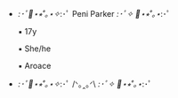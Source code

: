 


- *:･ﾟ🎸⋆⭒˚｡⋆✧*:･ﾟ Peni Parker *:･ﾟ✧ 🎸⋆⭒˚｡⋆*:･ﾟ

  ▪ 17y

  ▪ She/he

  ▪ Aroace

 - *:･ﾟ🎸⋆⭒˚｡⋆✧*:･ﾟ /ᐠ｡‸｡ᐟ\ *:･ﾟ✧ 🎸⋆⭒˚｡⋆*:･ﾟ
 <img align="center" alt="" src="https://i.pinimg.com/originals/31/ce/bb/31cebbf20d99fc589f45b7e5b78c8b08.gif">
 
